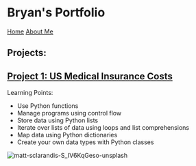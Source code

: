 # Bryan's Portfolio
[Home](README.md) [About Me](about.md)

## Projects:
## [Project 1: US Medical Insurance Costs](us-medical-insurance-costs.md)

Learning Points:
* Use Python functions
* Manage programs using control flow
* Store data using Python lists
* Iterate over lists of data using loops and list comprehensions
* Map data using Python dictionaries
* Create your own data types with Python classes

![matt-sclarandis-S_IV6KqGeso-unsplash](https://user-images.githubusercontent.com/79688274/110343473-7eaa2a00-8067-11eb-86ee-da381b47f102.jpg)

      
